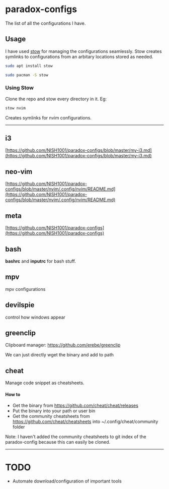 # paradox-configs
The list of all the configurations I have.

## Usage
I have used [stow](https://www.gnu.org/software/stow/manual/stow.html) for managing the configurations seamlessly.
Stow creates symlinks to configurations from an arbitary locations stored as needed.
```bash
sudo apt install stow
```

```bash
sudo pacman -S stow
```

### Using Stow
Clone the repo and stow every directory in it. Eg:  
```bash
stow nvim
```
Creates symlinks for nvim configurations.

---

## i3
[https://github.com/NISH1001/paradox-configs/blob/master/my-i3.md](https://github.com/NISH1001/paradox-configs/blob/master/my-i3.md)

## neo-vim
[https://github.com/NISH1001/paradox-configs/blob/master/nvim/.config/nvim/README.md](https://github.com/NISH1001/paradox-configs/blob/master/nvim/.config/nvim/README.md)

## meta
[https://github.com/NISH1001/paradox-configs](https://github.com/NISH1001/paradox-configs)

## bash
**bashrc** and **inputrc** for bash stuff.

## mpv 
mpv configurations

## devilspie
control how windows appear

## greenclip

Clipboard manager: https://github.com/erebe/greenclip

We can just directly wget the binary and add to path

## cheat

Manage code snippet as cheatsheets.

#### How to

- Get the binary from https://github.com/cheat/cheat/releases
- Put the binary into your path or user bin
- Get the community cheatsheets from https://github.com/cheat/cheatsheets into ~/.config/cheat/community folder

Note: I haven't added the community cheatsheets to git index of the paradox-config because this can easily be cloned.

---

# TODO
- Automate download/configuration of important tools
